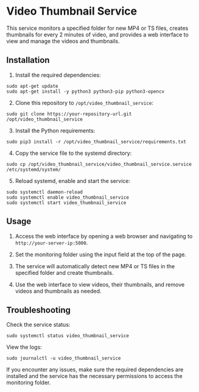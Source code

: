 # Video Thumbnail Service

This service monitors a specified folder for new MP4 or TS files, creates thumbnails for every 2 minutes of video, and provides a web interface to view and manage the videos and thumbnails.

## Installation

1. Install the required dependencies:

```
sudo apt-get update
sudo apt-get install -y python3 python3-pip python3-opencv
```

2. Clone this repository to `/opt/video_thumbnail_service`:

```
sudo git clone https://your-repository-url.git /opt/video_thumbnail_service
```

3. Install the Python requirements:

```
sudo pip3 install -r /opt/video_thumbnail_service/requirements.txt
```

4. Copy the service file to the systemd directory:

```
sudo cp /opt/video_thumbnail_service/video_thumbnail_service.service /etc/systemd/system/
```

5. Reload systemd, enable and start the service:

```
sudo systemctl daemon-reload
sudo systemctl enable video_thumbnail_service
sudo systemctl start video_thumbnail_service
```

## Usage

1. Access the web interface by opening a web browser and navigating to `http://your-server-ip:5000`.

2. Set the monitoring folder using the input field at the top of the page.

3. The service will automatically detect new MP4 or TS files in the specified folder and create thumbnails.

4. Use the web interface to view videos, their thumbnails, and remove videos and thumbnails as needed.

## Troubleshooting

Check the service status:

```
sudo systemctl status video_thumbnail_service
```

View the logs:

```
sudo journalctl -u video_thumbnail_service
```

If you encounter any issues, make sure the required dependencies are installed and the service has the necessary permissions to access the monitoring folder.